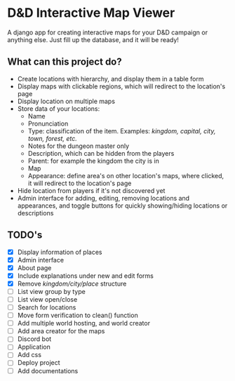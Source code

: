 # D&D Interactive Map Viewer

A django app for creating interactive maps for your D&D campaign or anything else.
Just fill up the database, and it will be ready!

## What can this project do?

- Create locations with hierarchy, and display them in a table form
- Display maps with clickable regions, which will redirect to the location's page
- Display location on multiple maps
- Store data of your locations:
    - Name
    - Pronunciation
    - Type: classification of the item. Examples: *kingdom, capital, city, town, forest, etc.*
    - Notes for the dungeon master only
    - Description, which can be hidden from the players
    - Parent: for example the kingdom the city is in
    - Map
    - Appearance: define area's on other location's maps, where clicked, it will redirect to the location's page
- Hide location from players if it's not discovered yet
- Admin interface for adding, editing, removing locations and appearances, and toggle buttons for quickly 
showing/hiding locations or descriptions


## TODO's

- [X] Display information of places
- [X] Admin interface
- [X] About page
- [X] Include explanations under new and edit forms
- [X] Remove *kingdom/city/place* structure
- [ ] List view group by type
- [ ] List view open/close
- [ ] Search for locations
- [ ] Move form verification to clean() function
- [ ] Add multiple world hosting, and world creator
- [ ] Add area creator for the maps
- [ ] Discord bot
- [ ] Application
- [ ] Add css
- [ ] Deploy project
- [ ] Add documentations
